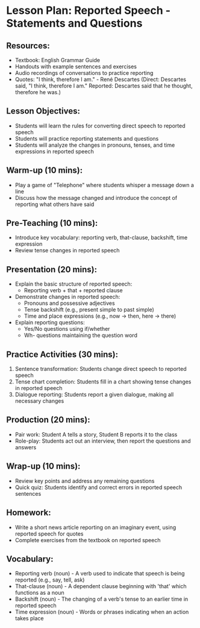 # Lesson Plan: Reported Speech - Statements and Questions

## Resources:
- Textbook: English Grammar Guide
- Handouts with example sentences and exercises
- Audio recordings of conversations to practice reporting
- Quotes:
    "I think, therefore I am." - René Descartes (Direct: Descartes said, "I think, therefore I am." Reported: Descartes said that he thought, therefore he was.)

## Lesson Objectives:
- Students will learn the rules for converting direct speech to reported speech
- Students will practice reporting statements and questions
- Students will analyze the changes in pronouns, tenses, and time expressions in reported speech

## Warm-up (10 mins):
- Play a game of "Telephone" where students whisper a message down a line
- Discuss how the message changed and introduce the concept of reporting what others have said

## Pre-Teaching (10 mins):
- Introduce key vocabulary: reporting verb, that-clause, backshift, time expression
- Review tense changes in reported speech

## Presentation (20 mins):
- Explain the basic structure of reported speech:
  * Reporting verb + that + reported clause
- Demonstrate changes in reported speech:
  * Pronouns and possessive adjectives
  * Tense backshift (e.g., present simple to past simple)
  * Time and place expressions (e.g., now → then, here → there)
- Explain reporting questions:
  * Yes/No questions using if/whether
  * Wh- questions maintaining the question word

## Practice Activities (30 mins):
1. Sentence transformation: Students change direct speech to reported speech
2. Tense chart completion: Students fill in a chart showing tense changes in reported speech
3. Dialogue reporting: Students report a given dialogue, making all necessary changes

## Production (20 mins):
- Pair work: Student A tells a story, Student B reports it to the class
- Role-play: Students act out an interview, then report the questions and answers

## Wrap-up (10 mins):
- Review key points and address any remaining questions
- Quick quiz: Students identify and correct errors in reported speech sentences

## Homework:
- Write a short news article reporting on an imaginary event, using reported speech for quotes
- Complete exercises from the textbook on reported speech

## Vocabulary:
- Reporting verb (noun) - A verb used to indicate that speech is being reported (e.g., say, tell, ask)
- That-clause (noun) - A dependent clause beginning with 'that' which functions as a noun
- Backshift (noun) - The changing of a verb's tense to an earlier time in reported speech
- Time expression (noun) - Words or phrases indicating when an action takes place